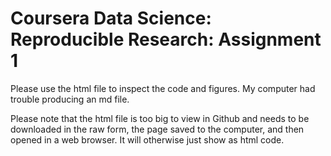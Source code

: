# Coursera Data Science: Reproducible Research: Assignment 1

Please use the html file to inspect the code and figures. My computer had trouble producing an md file.

Please note that the html file is too big to view in Github and needs to be downloaded in the raw form, the page saved to the computer, and then opened in a web browser. It will otherwise just show as html code.

